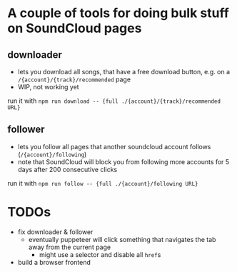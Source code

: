 # A couple of tools for doing bulk stuff on SoundCloud pages

## downloader 

- lets you download all songs, that have a free download button, e.g. on a `/{account}/{track}/recommended` page 
- WIP, not working yet

run it with `npm run download -- {full ./{account}/{track}/recommended URL}`

## follower

- lets you follow all pages that another soundcloud account follows (`/{account}/following`)
- note that SoundCloud will block you from following more accounts for 5 days after 200 consecutive clicks 

run it with `npm run follow -- {full ./{account}/following URL}`

# TODOs

- fix downloader & follower
    - eventually puppeteer will click something that navigates the tab away from the current page
        - might use a selector and disable all `href`s 
- build a browser frontend
